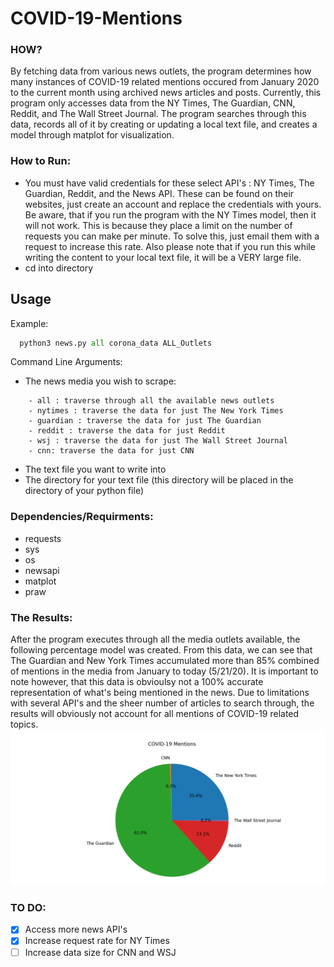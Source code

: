# COVID-19-Mentions
### HOW?
By fetching data from various news outlets, the program determines how many instances of COVID-19 related mentions occured from January 2020 to the current month using archived news articles and posts. Currently, this program only accesses data from the NY Times, The Guardian, CNN, Reddit, and The Wall Street Journal. The program searches through this data, records all of it by creating or updating a local text file, and creates a model through matplot for visualization. 
### How to Run:
- You must have valid credentials for these select API's : NY Times, The Guardian, Reddit, and the News API. These can be found on their websites, just create an account and replace the credentials with yours. Be aware, that if you run the program with the NY Times model, then it will not work. This is because they place a limit on the number of requests you can make per minute. To solve this, just email them with a request to increase this rate. Also please note that if you run this while writing the content to your local text file, it will be a VERY large file. 
- cd into directory
## Usage
Example:
```python
  python3 news.py all corona_data ALL_Outlets
```
Command Line Arguments:
 - The news media you wish to scrape:
```
    - all : traverse through all the available news outlets
    - nytimes : traverse the data for just The New York Times
    - guardian : traverse the data for just The Guardian
    - reddit : traverse the data for just Reddit
    - wsj : traverse the data for just The Wall Street Journal
    - cnn: traverse the data for just CNN
```
- The text file you want to write into 
- The directory for your text file (this directory will be placed in the directory of your python file)
### Dependencies/Requirments: 
- requests
- sys
- os
- newsapi
- matplot
- praw

### The Results:
After the program executes through all the media outlets available, the following percentage model was created. From this data, we can see that The Guardian and New York Times accumulated more than 85% combined of mentions in the media from January to today (5/21/20). It is important to note however, that this data is obvioulsy not a 100% accurate representation of what's being mentioned in the news. Due to limitations with several API's and the sheer number of articles to search through, the results will obviously not account for all mentions of COVID-19 related topics. 
![COVID-mentions-figure](https://github.com/nishgowda/COVID-19-Mentions/blob/master/Covid-mentions-figure.png)
### TO DO:
- [X] Access more news API's
- [X] Increase request rate for NY Times
- [ ] Increase data size for CNN and WSJ
